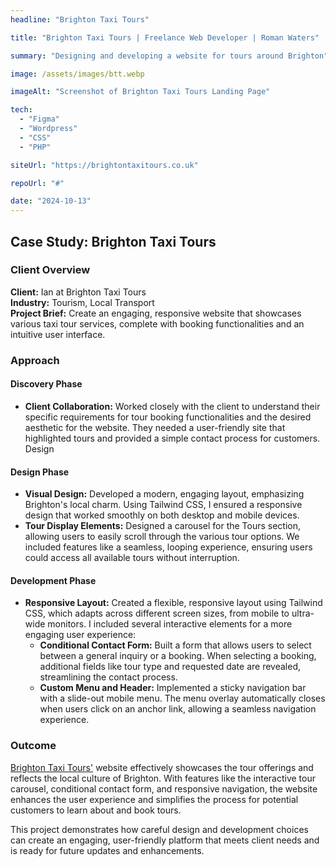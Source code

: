 ```yaml
---
headline: "Brighton Taxi Tours"

title: "Brighton Taxi Tours | Freelance Web Developer | Roman Waters"

summary: "Designing and developing a website for tours around Brighton"

image: /assets/images/btt.webp

imageAlt: "Screenshot of Brighton Taxi Tours Landing Page"

tech:
  - "Figma"
  - "Wordpress"
  - "CSS"
  - "PHP"

siteUrl: "https://brightontaxitours.co.uk"

repoUrl: "#"

date: "2024-10-13"
---
```


## Case Study: Brighton Taxi Tours

### Client Overview

**Client:** Ian at Brighton Taxi Tours  
**Industry:** Tourism, Local Transport  
**Project Brief:** Create an engaging, responsive website that showcases various taxi tour services, complete with booking functionalities and an intuitive user interface.

### Approach

#### Discovery Phase

- **Client Collaboration:** Worked closely with the client to understand their specific requirements for tour booking functionalities and the desired aesthetic for the website. They needed a user-friendly site that highlighted tours and provided a simple contact process for customers.
Design

#### Design Phase

- **Visual Design:** Developed a modern, engaging layout, emphasizing Brighton's local charm. Using Tailwind CSS, I ensured a responsive design that worked smoothly on both desktop and mobile devices.
- **Tour Display Elements:** Designed a carousel for the Tours section, allowing users to easily scroll through the various tour options. We included features like a seamless, looping experience, ensuring users could access all available tours without interruption.

#### Development Phase

- **Responsive Layout:** Created a flexible, responsive layout using Tailwind CSS, which adapts across different screen sizes, from mobile to ultra-wide monitors. I included several interactive elements for a more engaging user experience:
  - **Conditional Contact Form:** Built a form that allows users to select between a general inquiry or a booking. When selecting a booking, additional fields like tour type and requested date are revealed, streamlining the contact process.
  - **Custom Menu and Header:** Implemented a sticky navigation bar with a slide-out mobile menu. The menu overlay automatically closes when users click on an anchor link, allowing a seamless navigation experience.

### Outcome

<a style="text-decoration:underline" href="https://brightontaxitours.co.uk" target="_blank" rel="noopener noreferrer">Brighton Taxi Tours'</a> website effectively showcases the tour offerings and reflects the local culture of Brighton. With features like the interactive tour carousel, conditional contact form, and responsive navigation, the website enhances the user experience and simplifies the process for potential customers to learn about and book tours.

This project demonstrates how careful design and development choices can create an engaging, user-friendly platform that meets client needs and is ready for future updates and enhancements.
